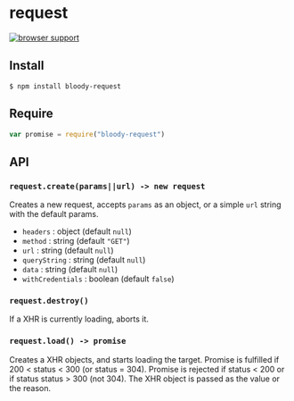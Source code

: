 # request

[![browser support](https://ci.testling.com/bloodyowl/request.png)](https://ci.testling.com/bloodyowl/request)

## Install

```
$ npm install bloody-request
```

## Require

```javascript
var promise = require("bloody-request")
```

## API

### `request.create(params||url) -> new request`

Creates a new request, accepts `params` as an object, or a simple `url` string with the default params. 

* `headers` : object (default `null`)
* `method` : string (default `"GET"`)
* `url` : string (default `null`)
* `queryString` : string (default `null`)
* `data` : string (default `null`)
* `withCredentials` : boolean (default `false`)

### `request.destroy()`

If a XHR is currently loading, aborts it. 

### `request.load() -> promise`

Creates a XHR objects, and starts loading the target. 
Promise is fulfilled if 200 < status < 300 (or status = 304). 
Promise is rejected if status < 200 or if status status > 300 (not 304). The XHR object is passed as the value or the reason. 

